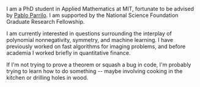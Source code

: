 I am a PhD student in Applied Mathematics at MIT, fortunate to be advised by [Pablo Parrilo](https://www.mit.edu/~parrilo/). I am supported by the National Science Foundation Graduate Research Fellowship.

I am currently interested in questions surrounding the interplay of polynomial nonnegativity, symmetry, and machine learning. I have previously worked on fast algorithms for imaging problems, and before academia I worked briefly in quantitative finance.

If I'm not trying to prove a theorem or squash a bug in code, I'm probably trying to learn how to do something -- maybe involving cooking in the kitchen or drilling holes in wood.